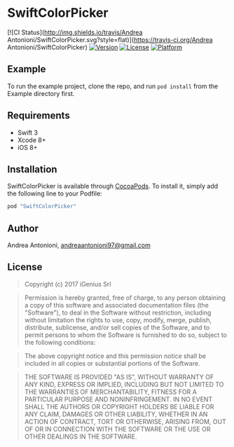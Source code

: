 # SwiftColorPicker

[![CI Status](http://img.shields.io/travis/Andrea Antonioni/SwiftColorPicker.svg?style=flat)](https://travis-ci.org/Andrea Antonioni/SwiftColorPicker)
[![Version](https://img.shields.io/cocoapods/v/SwiftColorPicker.svg?style=flat)](http://cocoapods.org/pods/SwiftColorPicker)
[![License](https://img.shields.io/cocoapods/l/SwiftColorPicker.svg?style=flat)](http://cocoapods.org/pods/SwiftColorPicker)
[![Platform](https://img.shields.io/cocoapods/p/SwiftColorPicker.svg?style=flat)](http://cocoapods.org/pods/SwiftColorPicker)

## Example

To run the example project, clone the repo, and run `pod install` from the Example directory first.

## Requirements
 * Swift 3
 * Xcode 8+
 * iOS 8+

## Installation

SwiftColorPicker is available through [CocoaPods](http://cocoapods.org). To install
it, simply add the following line to your Podfile:

```ruby
pod "SwiftColorPicker"
```

## Author

Andrea Antonioni, andreaantonioni97@gmail.com

## License

> Copyright (c) 2017 iGenius Srl

> Permission is hereby granted, free of charge, to any person obtaining a copy
> of this software and associated documentation files (the "Software"), to deal
> in the Software without restriction, including without limitation the rights
> to use, copy, modify, merge, publish, distribute, sublicense, and/or sell
> copies of the Software, and to permit persons to whom the Software is
> furnished to do so, subject to the following conditions:

> The above copyright notice and this permission notice shall be included in
> all copies or substantial portions of the Software.

> THE SOFTWARE IS PROVIDED "AS IS", WITHOUT WARRANTY OF ANY KIND, EXPRESS OR
> IMPLIED, INCLUDING BUT NOT LIMITED TO THE WARRANTIES OF MERCHANTABILITY,
> FITNESS FOR A PARTICULAR PURPOSE AND NONINFRINGEMENT. IN NO EVENT SHALL THE
> AUTHORS OR COPYRIGHT HOLDERS BE LIABLE FOR ANY CLAIM, DAMAGES OR OTHER
> LIABILITY, WHETHER IN AN ACTION OF CONTRACT, TORT OR OTHERWISE, ARISING FROM,
> OUT OF OR IN CONNECTION WITH THE SOFTWARE OR THE USE OR OTHER DEALINGS IN
> THE SOFTWARE.
